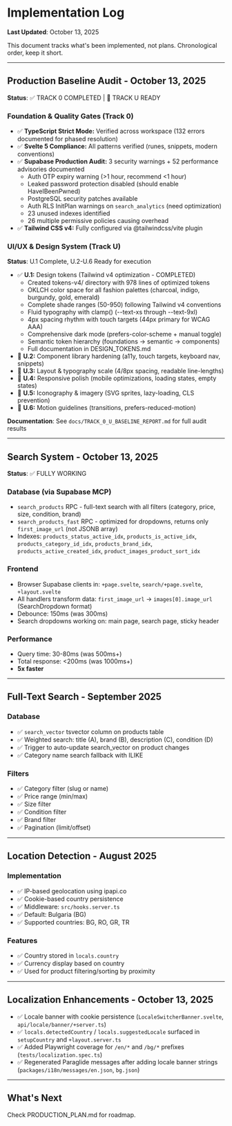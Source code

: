 # Implementation Log

**Last Updated**: October 13, 2025

This document tracks what's been implemented, not plans. Chronological order, keep it short.

---

## Production Baseline Audit - October 13, 2025

**Status**: ✅ TRACK 0 COMPLETED | 🔄 TRACK U READY

### Foundation & Quality Gates (Track 0)
- ✅ **TypeScript Strict Mode:** Verified across workspace (132 errors documented for phased resolution)
- ✅ **Svelte 5 Compliance:** All patterns verified (runes, snippets, modern conventions)
- ✅ **Supabase Production Audit:** 3 security warnings + 52 performance advisories documented
  - Auth OTP expiry warning (>1 hour, recommend <1 hour)
  - Leaked password protection disabled (should enable HaveIBeenPwned)
  - PostgreSQL security patches available
  - Auth RLS InitPlan warnings on `search_analytics` (need optimization)
  - 23 unused indexes identified
  - 26 multiple permissive policies causing overhead
- ✅ **Tailwind CSS v4:** Fully configured via @tailwindcss/vite plugin

### UI/UX & Design System (Track U)
**Status**: U.1 Complete, U.2-U.6 Ready for execution
- ✅ **U.1:** Design tokens (Tailwind v4 optimization - COMPLETED)
  - Created tokens-v4/ directory with 978 lines of optimized tokens
  - OKLCH color space for all fashion palettes (charcoal, indigo, burgundy, gold, emerald)
  - Complete shade ranges (50-950) following Tailwind v4 conventions
  - Fluid typography with clamp() (--text-xs through --text-9xl)
  - 4px spacing rhythm with touch targets (44px primary for WCAG AAA)
  - Comprehensive dark mode (prefers-color-scheme + manual toggle)
  - Semantic token hierarchy (foundations → semantic → components)
  - Full documentation in DESIGN_TOKENS.md
- 🔄 **U.2:** Component library hardening (a11y, touch targets, keyboard nav, snippets)
- 🔄 **U.3:** Layout & typography scale (4/8px spacing, readable line-lengths)
- 🔄 **U.4:** Responsive polish (mobile optimizations, loading states, empty states)
- 🔄 **U.5:** Iconography & imagery (SVG sprites, lazy-loading, CLS prevention)
- 🔄 **U.6:** Motion guidelines (transitions, prefers-reduced-motion)

**Documentation**: See `docs/TRACK_0_U_BASELINE_REPORT.md` for full audit results

---

## Search System - October 13, 2025

**Status**: ✅ FULLY WORKING

### Database (via Supabase MCP)
- `search_products` RPC - full-text search with all filters (category, price, size, condition, brand)
- `search_products_fast` RPC - optimized for dropdowns, returns only `first_image_url` (not JSONB array)
- Indexes: `products_status_active_idx`, `products_is_active_idx`, `products_category_id_idx`, `products_brand_idx`, `products_active_created_idx`, `product_images_product_sort_idx`

### Frontend
- Browser Supabase clients in: `+page.svelte`, `search/+page.svelte`, `+layout.svelte`
- All handlers transform data: `first_image_url` → `images[0].image_url` (SearchDropdown format)
- Debounce: 150ms (was 300ms)
- Search dropdowns working on: main page, search page, sticky header

### Performance
- Query time: 30-80ms (was 500ms+)
- Total response: <200ms (was 1000ms+)
- **5x faster**

---

## Full-Text Search - September 2025

### Database
- ✅ `search_vector` tsvector column on products table
- ✅ Weighted search: title (A), brand (B), description (C), condition (D)
- ✅ Trigger to auto-update search_vector on product changes
- ✅ Category name search fallback with ILIKE

### Filters
- ✅ Category filter (slug or name)
- ✅ Price range (min/max)
- ✅ Size filter
- ✅ Condition filter
- ✅ Brand filter
- ✅ Pagination (limit/offset)

---

## Location Detection - August 2025

### Implementation
- ✅ IP-based geolocation using ipapi.co
- ✅ Cookie-based country persistence
- ✅ Middleware: `src/hooks.server.ts`
- ✅ Default: Bulgaria (BG)
- ✅ Supported countries: BG, RO, GR, TR

### Features
- ✅ Country stored in `locals.country`
- ✅ Currency display based on country
- ✅ Used for product filtering/sorting by proximity

---

## Localization Enhancements - October 13, 2025

- ✅ Locale banner with cookie persistence (`LocaleSwitcherBanner.svelte`, `api/locale/banner/+server.ts`)
- ✅ `locals.detectedCountry` / `locals.suggestedLocale` surfaced in `setupCountry` and `+layout.server.ts`
- ✅ Added Playwright coverage for `/en/*` and `/bg/*` prefixes (`tests/localization.spec.ts`)
- ✅ Regenerated Paraglide messages after adding locale banner strings (`packages/i18n/messages/en.json`, `bg.json`)

---

## What's Next

Check PRODUCTION_PLAN.md for roadmap.
